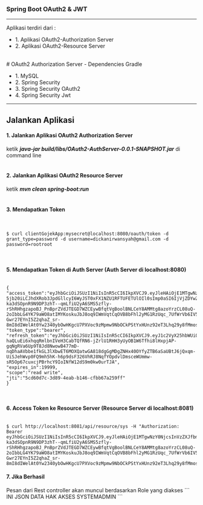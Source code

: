 <h3>Spring Boot OAuth2 & JWT</h3>
<hr/>
Aplikasi terdiri dari : 
<ul>
<li>1. Aplikasi OAuth2-Authorization Server</li>
<li>2. Aplikasi OAuth2-Resource Server</li>
</ul>
<br/>
# OAuth2 Authorization Server - Dependencies Gradle
<ul>
<li>1. MySQL</li>
<li>2. Spring Security</li>
<li>3. Spring Security OAuth2</li>
<li>4. Spring Security Jwt</li>
</ul>
<hr/>
<h2>Jalankan Aplikasi</h2>
<h4>1. Jalankan Aplikasi OAuth2 Authorization Server</h4>
ketik <b><i>java-jar build/libs/OAuth2-AuthServer-0.0.1-SNAPSHOT.jar</i></b>  di command line 
<br/>
<br/>
<h4>2. Jalankan Aplikasi OAuth2 Resource Server</h4> 
ketik <b><i>mvn clean spring-boot:run</i></b>
<br/>
<br/>
<h4>3. Mendapatkan Token</h4>
<br/>

```
$ curl clientGojekApp:mysecret@localhost:8080/oauth/token -d grant_type=password -d username=dickanirwansyah@gmail.com -d password=rootroot
```
<br/>
<h4>5. Mendapatkan Token di Auth Server (Auth Server di localhost:8080)</h4>

```

{
"access_token":"eyJhbGciOiJSUzI1NiIsInR5cCI6IkpXVCJ9.eyJleHAiOjE1MTgwNzY0NjcsInVzZXJfbmFtZSI6ImRpY2thbmlyd2Fuc3lhaEBnbWFpbC 5jb20iLCJhdXRob3JpdGllcyI6WyJST0xFX1NZU1RFTUFETUlOIl0sImp0aSI6IjVjZDYwZDdjLTNkODktNGVhYi1iMTQ2LWNmYmI2N2EyNTlmZiIsImNsaWVudF9pZCI6ImNsaWVudEdvamVrQXBwIiwic2NvcGUiOlsicmVhZCIsIndyaXRlIl19.2LKPT5LYZWQCl6AEgJ_e9a62TX4VxlLqtExgm-ka3dSOpnR9N9DP3zhT--qmLfiU2yA6SMS5zfly-rShRHhgzapoBJ_PnBprZVdJTEGD7WZCEywBfqtVgBoolBNLCeY8AMMtg8azoYrzCL08uQ-2oIbbLG4YK79aWO8atIMYKoskuJbJ8oq9IWmVqtCqOVB8bFhl2yMG1RzUqc_7UfWrVb6IV5SFXkhH2-Gwr27EYnI5Z2qhaZ_sr-8mI8dIWelAt0Yw2340ybOwHKgcU7PXVoc9zMpmw9NbOCkPStYxHUnz92eT3Lhq29y8fMmospEMQJ28HEKEB1sOyU8tlhznww",
"token_type":"bearer",
"refresh_token":"eyJhbGciOiJSUzI1NiIsInR5cCI6IkpXVCJ9.eyJ1c2VyX25hbWUiOiJkaWNrYW5pcndhbnN5YWhAZ21haWwuY29tIiwic2NvcGUiOlsicmVhZCIsIndyaXRlIl0sImF0aSI6IjVjZDYwZDdjLTNkODktNGVhYi1iMTQ2LWNmYmI2N2EyNTlmZiIsImV4cCI6MTUxODA3NjQ2NywiYXV0aG9yaXRpZXMiOlsiUk9MRV9TWVNURU1BRE1JTiJdLCJqdGkiOiI2Mzc5YWU1NC04ZGU4LTQyODMtYmUzZS01OGM5YTEzYWZkNTMiLCJjbGllbnRfaWQiOiJjbGllbnRHb2pla0FwcCJ9.yAtx3AtWUN4U0w4sQgVnkW72laRE8nTMTlLrDEZXQJBGEktxcrR2fIrYr3J2AsuSsnsvIpge289cpztR7SbtC9J-haQLuEi6xhqqRmlbnIVeH3CabTQfRN6-jZrlU1RHH3yUyOB1W6Tfhi8lHxpjAP-gqNgRVa6Up9T8Jd8NwowB477mD-nqDhaAVbbe1fkGL3lXbwET6MOXQatwGA818dgGgMDgZNHx40OYfyZTB6aSaUBtJ6jQxqm-UiSJehWvp0FQ9mh5hK-h6p9dsF326VhRJ8NqfYOpdvlDmsceWUmmw-sR5Op67cuxcjPBrhcY9IoINfW12dS9m0kw0urTJA",
"expires_in":19999,
"scope":"read write",
"jti":"5cd60d7c-3d89-4eab-b146-cfbb67a259ff"
}
```
<br/>
<h4>6. Access Token ke Resource Server (Resource Server di localhost:8081)</h4>

```

$ curl http://localhost:8081/api/resource/sys -H "Authorization: Bearer eyJhbGciOiJSUzI1NiIsInR5cCI6IkpXVCJ9.eyJleHAiOjE1MTgwNzY0NjcsInVzZXJfbmFtZSI6ImRpY2thbmlyd2Fuc3lhaEBnbWFpbC5jb20iLCJhdXRob3JpdGllcyI6WyJST0xFX1NZU1RFTUFETUlOIl0sImp0aSI6IjVjZDYwZDdjLTNkODktNGVhYi1iMTQ2LWNmYmI2N2EyNTlmZiIsImNsaWVudF9pZCI6ImNsaWVudEdvamVrQXBwIiwic2NvcGUiOlsicmVhZCIsIndyaXRlIl19.2LKPT5LYZWQCl6AEgJ_e9a62TX4VxlLqtExgm-ka3dSOpnR9N9DP3zhT--qmLfiU2yA6SMS5zfly-rShRHhgzapoBJ_PnBprZVdJTEGD7WZCEywBfqtVgBoolBNLCeY8AMMtg8azoYrzCL08uQ-2oIbbLG4YK79aWO8atIMYKoskuJbJ8oq9IWmVqtCqOVB8bFhl2yMG1RzUqc_7UfWrVb6IV5SFXkhH2-Gwr27EYnI5Z2qhaZ_sr-8mI8dIWelAt0Yw2340ybOwHKgcU7PXVoc9zMpmw9NbOCkPStYxHUnz92eT3Lhq29y8fMmospEMQJ28HEKEB1sOyU8tlhznww"
```

<h4>7. Jika Berhasil </h4>
Pesan dari Rest controller akan muncul berdasarkan Role yang diakses
```
INI JSON DATA HAK AKSES SYSTEMADMIN
```
